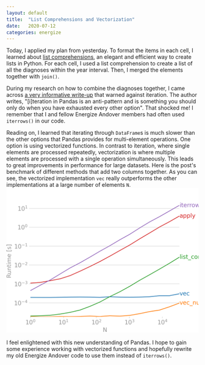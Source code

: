 ```yaml
---
layout: default
title:  "List Comprehensions and Vectorization"
date:   2020-07-12
categories: energize
---
```


Today, I applied my plan from yesterday.
To format the items in each cell, I learned about
[list comprehensions](https://docs.python.org/3/tutorial/datastructures.html#list-comprehensions),
an elegant and efficient way to create lists in Python.
For each cell,
I used a list comprehension
to create a list of all the diagnoses within the year interval.
Then, I merged the elements together with `join()`.

During my research on how to combine the diagnoses together,
I came across
[a very informative write-up](https://stackoverflow.com/a/55557758/14106506)
that warned against iteration. The author writes,
"[i]teration in Pandas is an anti-pattern
and is something you should only do when you have exhausted every other option".
That shocked me!
I remember that I and fellow Energize Andover members had often used
`iterrows()` in our code.

Reading on, I learned that iterating through `DataFrame`s is much slower than
the other options that Pandas provides for multi-element operations.
One option is using vectorized functions.
In contrast to iteration, where single elements are processed repeatedly,
vectorization is where multiple elements are processed
with a single operation simultaneously.
This leads to great improvements in performance for large datasets.
Here is the post's benchmark of different methods that add two columns together.
As you can see, the vectorized implementation `vec` really outperforms
the other implementations at a large number of elements `N`.
<img src="../assets/img/benchmark.png" alt="Benchmark" class="centered-image">

I feel enlightened with this new understanding of Pandas.
I hope to gain some experience working with vectorized functions
and hopefully rewrite my old Energize Andover code to use them instead of
`iterrows()`.

